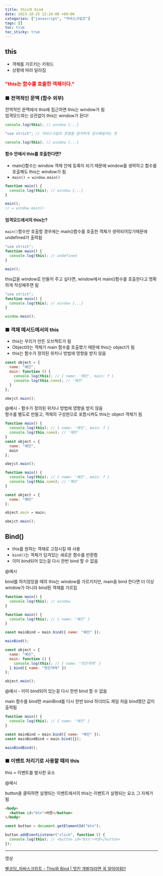 ```yaml
---
title: this와 bind
date: 2023-10-25 12:24:00 +09:00
categories: ["javascript", "자바스크립트"]
tags: []
toc: true
toc_sticky: true
---
```


## this

- 객체를 가르키는 키워드
- 상황에 따라 달라짐

### <span style="color:#f00;">"this는 함수를 호출한 객체이다."<span>

### ■ 전역적인 문맥 (함수 외부)

전역적인 문맥에서 this에 접근하면 this는 window가 됨  
엄격모드와는 상관없이 this는 window가 된다!

```js
console.log(this); // window {...}
```

```js
"use strict"; // 자바스크립트 문법을 엄격하게 검사해달라는 뜻

console.log(this); // window {...}
```

#### 함수 안에서 this를 호출한다면?

- main()함수는 window 객체 안에 등록이 되기 때문에 window를 생략하고 함수를 호출해도 this는 window가 됨
- `main() = window.main()`

```js
function main() {
  console.log(this); // window {...}
}

main();
// = window.main()
```

#### 엄격모드에서의 this는?

`main()`함수만 호출할 경우에는 main()함수를 호출한 객체가 생략되어있기때문에 undefined가 출력됨

```js
"use strict";
function main() {
  console.log(this); // undefined
}

main();
```

this값을 window로 만들어 주고 싶다면, window에서 main()함수를 호출한다고 명확하게 작성해주면 됨

```js
"use strict";
function main() {
  console.log(this); // window {...}
}

window.main();
```

### ■ 객체 메서드에서의 this

- this는 우리가 만든 오브젝트가 됨
- Object라는 객체가 main 함수를 호출했기 때문에 this는 object가 됨
- this는 함수가 정의된 위치나 방법에 영향을 받지 않음

```js
const object = {
  name: "혜민",
  main: function () {
    console.log(this); // { name: '혜민', main: f }
    console.log(this.name); // '혜민'
  }
};

obejct.main();
```

@예시 - 함수가 정의된 위치나 방법에 영향을 받지 않음  
함수를 별도로 만들고, 객체의 구성원으로 포함시켜도 this는 object 객체가 됨

```js
function main() {
  console.log(this); // { name: '혜민', main: f }
  console.log(this.name); // '혜민'
}
const object = {
  name: "혜민",
  main
};

obejct.main();
```

```js
function main() {
  console.log(this); // { name: '혜민', main: f }
  console.log(this.name); // '혜민'
}

const object = {
  name: "혜민"
};

object.main = main;

obejct.main();
```

## Bind()

- this를 원하는 객체로 고정시킬 때 사용
- `bind()`는 객체가 담겨있는 새로운 함수를 반환함
- 이미 bind되어 있는걸 다시 한번 bind 할 수 없음

@예시

bind를 하지않았을 때의 this는 window를 가르키지만, main을 bind 한다면 더 이상 window가 아니라 bind된 객체를 가르킴

```js
function main() {
  console.log(this); // window
}
```

```js
function main() {
  console.log(this); // { name: "혜민" }
}

const mainBind = main.bind({ name: "혜민" });

mainBind();
```

```js
const object = {
  name: "혜민",
  main: function () {
    console.log(this); // { name: "멋진객체" }
  }.bind({ name: "멋진객체" })
};

object.main();
```

@예시 - 이미 bind되어 있는걸 다시 한번 bind 할 수 없음

main 함수를 bind한 mainBind를 다시 한번 bind 하더라도 제일 처음 bind했던 값이 출력됨

```js
function main() {
  console.log(this); // { name: "혜민" }
}

const mainBind = main.bind({ name: "혜민" });
const mainBindBind = main.bind({});

mainBindBind();
```

### ■ 이벤트 처리기로 사용할 때의 this

this = 이벤트를 발사한 요소

@예시

button을 클릭하면 실행되는 이벤트에서의 this는 이벤트가 실행되는 요소 그 자체가 됨

```html
<body>
  <button id="btn">버튼</button>
</body>
```

```js
const button = document.getElementId("btn");

button.addEventListener("click", function () {
  console.log(this); // <button id="btn">버튼</button>
});
```

---

영상

[별코딩\_자바스크립트 - This와 Bind | 멋진 개발자라면 꼭 알아야됨!!](https://www.youtube.com/watch?v=j6VkGimAs-E)
